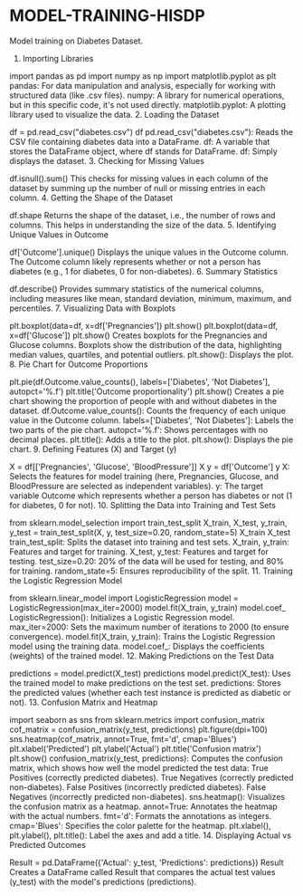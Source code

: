 # MODEL-TRAINING-HISDP
Model training on Diabetes Dataset.

1. Importing Libraries

import pandas as pd
import numpy as np
import matplotlib.pyplot as plt
pandas: For data manipulation and analysis, especially for working with structured data (like .csv files).
numpy: A library for numerical operations, but in this specific code, it's not used directly.
matplotlib.pyplot: A plotting library used to visualize the data.
2. Loading the Dataset

df = pd.read_csv("diabetes.csv")
df
pd.read_csv("diabetes.csv"): Reads the CSV file containing diabetes data into a DataFrame.
df: A variable that stores the DataFrame object, where df stands for DataFrame.
df: Simply displays the dataset.
3. Checking for Missing Values

df.isnull().sum()
This checks for missing values in each column of the dataset by summing up the number of null or missing entries in each column.
4. Getting the Shape of the Dataset

df.shape
Returns the shape of the dataset, i.e., the number of rows and columns. This helps in understanding the size of the data.
5. Identifying Unique Values in Outcome

df['Outcome'].unique()
Displays the unique values in the Outcome column. The Outcome column likely represents whether or not a person has diabetes (e.g., 1 for diabetes, 0 for non-diabetes).
6. Summary Statistics

df.describe()
Provides summary statistics of the numerical columns, including measures like mean, standard deviation, minimum, maximum, and percentiles.
7. Visualizing Data with Boxplots

plt.boxplot(data=df, x=df['Pregnancies'])
plt.show()
plt.boxplot(data=df, x=df['Glucose'])
plt.show()
Creates boxplots for the Pregnancies and Glucose columns.
Boxplots show the distribution of the data, highlighting median values, quartiles, and potential outliers.
plt.show(): Displays the plot.
8. Pie Chart for Outcome Proportions

plt.pie(df.Outcome.value_counts(), labels=['Diabetes', 'Not Diabetes'], autopct='%.f')
plt.title('Outcome proportionality')
plt.show()
Creates a pie chart showing the proportion of people with and without diabetes in the dataset.
df.Outcome.value_counts(): Counts the frequency of each unique value in the Outcome column.
labels=['Diabetes', 'Not Diabetes']: Labels the two parts of the pie chart.
autopct='%.f': Shows percentages with no decimal places.
plt.title(): Adds a title to the plot.
plt.show(): Displays the pie chart.
9. Defining Features (X) and Target (y)

X = df[['Pregnancies', 'Glucose', 'BloodPressure']]
X
y = df['Outcome']
y
X: Selects the features for model training (here, Pregnancies, Glucose, and BloodPressure are selected as independent variables).
y: The target variable Outcome which represents whether a person has diabetes or not (1 for diabetes, 0 for not).
10. Splitting the Data into Training and Test Sets

from sklearn.model_selection import train_test_split
X_train, X_test, y_train, y_test = train_test_split(X, y, test_size=0.20, random_state=5)
X_train
X_test
train_test_split: Splits the dataset into training and test sets.
X_train, y_train: Features and target for training.
X_test, y_test: Features and target for testing.
test_size=0.20: 20% of the data will be used for testing, and 80% for training.
random_state=5: Ensures reproducibility of the split.
11. Training the Logistic Regression Model

from sklearn.linear_model import LogisticRegression
model = LogisticRegression(max_iter=2000)
model.fit(X_train, y_train)
model.coef_
LogisticRegression(): Initializes a Logistic Regression model.
max_iter=2000: Sets the maximum number of iterations to 2000 (to ensure convergence).
model.fit(X_train, y_train): Trains the Logistic Regression model using the training data.
model.coef_: Displays the coefficients (weights) of the trained model.
12. Making Predictions on the Test Data

predictions = model.predict(X_test)
predictions
model.predict(X_test): Uses the trained model to make predictions on the test set.
predictions: Stores the predicted values (whether each test instance is predicted as diabetic or not).
13. Confusion Matrix and Heatmap

import seaborn as sns
from sklearn.metrics import confusion_matrix
cof_matrix = confusion_matrix(y_test, predictions)
plt.figure(dpi=100)
sns.heatmap(cof_matrix, annot=True, fmt='d', cmap='Blues')
plt.xlabel('Predicted')
plt.ylabel('Actual')
plt.title('Confusion matrix')
plt.show()
confusion_matrix(y_test, predictions): Computes the confusion matrix, which shows how well the model predicted the test data:
True Positives (correctly predicted diabetes).
True Negatives (correctly predicted non-diabetes).
False Positives (incorrectly predicted diabetes).
False Negatives (incorrectly predicted non-diabetes).
sns.heatmap(): Visualizes the confusion matrix as a heatmap.
annot=True: Annotates the heatmap with the actual numbers.
fmt='d': Formats the annotations as integers.
cmap='Blues': Specifies the color palette for the heatmap.
plt.xlabel(), plt.ylabel(), plt.title(): Label the axes and add a title.
14. Displaying Actual vs Predicted Outcomes

Result = pd.DataFrame({'Actual': y_test, 'Predictions': predictions})
Result
Creates a DataFrame called Result that compares the actual test values (y_test) with the model's predictions (predictions).
